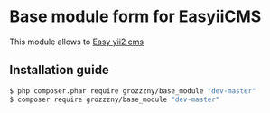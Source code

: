 Base module form for EasyiiCMS 
==============================

This module allows to [Easy yii2 cms](http://github.com/noumo/easyii) 

## Installation guide

```bash
$ php composer.phar require grozzzny/base_module "dev-master"
$ composer require grozzzny/base_module "dev-master"
```
